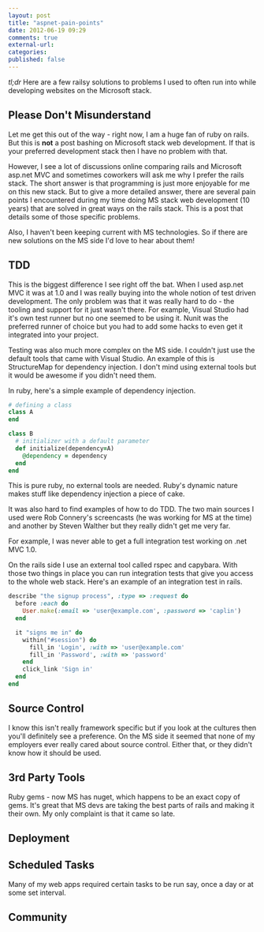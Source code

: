 ```yaml
---
layout: post
title: "aspnet-pain-points"
date: 2012-06-19 09:29
comments: true
external-url: 
categories: 
published: false
---
```


*tl;dr* Here are a few railsy solutions to problems I used to often run into
while developing websites on the Microsoft stack.

## Please Don't Misunderstand

Let me get this out of the way - right now, I am a huge fan of ruby on
rails. But this is **not** a post bashing on Microsoft stack
web development. If that is your preferred development stack then I have no
problem with that.

However, I see a lot of discussions online comparing rails and Microsoft 
asp.net MVC
and sometimes coworkers will ask me why I prefer the rails stack.
The short answer is that programming is just more enjoyable for me on this new
stack. But to give a more detailed answer, there are several pain points I
encountered during my time doing MS stack web development (10 years) that 
are solved in great ways on the rails stack. This is a post that details some
of those specific problems.

Also, I haven't been keeping current with MS technologies. So if there are
new solutions on the MS side I'd love to hear about them!

## TDD
This is the biggest difference I see right off the bat. When I used asp.net
MVC it was at 1.0 and I was really buying into the whole notion of test
driven development. The only problem was that it was really hard to do - the
tooling and support for it just wasn't there. For example, 
Visual Studio had it's own test runner but no one seemed to be using it. 
Nunit was the preferred runner of choice but you had to add some hacks to
even get it integrated into your project.

Testing was also much more complex on the MS side. I couldn't just use the
default tools that came with Visual Studio. An example of this is StructureMap
for dependency injection. I don't mind using external tools but it would be
awesome if you didn't need them.

In ruby, here's a simple example of dependency injection.

```ruby
# defining a class
class A
end

class B
  # initializer with a default parameter
  def initialize(dependency=A)
    @dependency = dependency
  end
end
```

This is pure ruby, no external tools are needed. Ruby's dynamic nature 
makes stuff like dependency injection a piece of cake.

It was also hard to find examples of how to do TDD. The two main sources I
used were Rob Connery's screencasts (he was working for MS at the time) and
another by Steven Walther but they really didn't get me very far.

For example, I was never able to get a full integration test working on
.net MVC 1.0. 

On the rails side I use an external tool called rspec and capybara. With
those two things in place you can run integration tests that give you 
access to the whole web stack. Here's an example of an integration test
in rails.

```ruby
describe "the signup process", :type => :request do
  before :each do
    User.make(:email => 'user@example.com', :password => 'caplin')
  end

  it "signs me in" do
    within("#session") do
      fill_in 'Login', :with => 'user@example.com'
      fill_in 'Password', :with => 'password'
    end
    click_link 'Sign in'
  end
end
```

## Source Control
I know this isn't really framework specific but if you look at the cultures
then you'll definitely see a preference. On the MS side it seemed that none
of my employers ever really cared about source control. Either that, or they
didn't know how it should be used. 

## 3rd Party Tools
Ruby gems - now MS has nuget, which happens to be an exact copy of gems.
It's great that MS devs are taking the best parts of rails and making it
their own. My only complaint is that it came so late.

## Deployment

## Scheduled Tasks
Many of my web apps required certain tasks to be run say, once a day or at
some set interval. 

## Community

